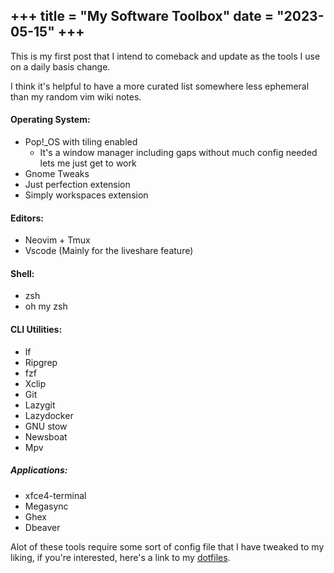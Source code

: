 +++
title = "My Software Toolbox"
date = "2023-05-15"
+++
---

This is my first post that I intend to comeback and update as the tools I use on a daily basis change.

I think it's helpful to have a more curated list somewhere less ephemeral than my random vim wiki notes.

#### Operating System:
- Pop!_OS with tiling enabled
    - It's a window manager including gaps without much config needed lets me just get to work
- Gnome Tweaks
- Just perfection extension
- Simply workspaces extension

#### Editors:
- Neovim + Tmux
- Vscode (Mainly for the liveshare feature)

#### Shell:
- zsh
- oh my zsh

#### CLI Utilities:
- lf
- Ripgrep
- fzf
- Xclip
- Git
- Lazygit
- Lazydocker
- GNU stow
- Newsboat
- Mpv

##### Applications:
- xfce4-terminal
- Megasync
- Ghex
- Dbeaver

Alot of these tools require some sort of config file that I have tweaked to my liking, if you're interested, here's a link to my <a href="https://github.com/jasonhilder/dotfiles" target="_blank">dotfiles</a>.
